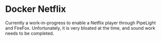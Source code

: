 # Docker Netflix #

Currently a work-in-progress to enable a Netflix player through PipeLight and FireFox.
Unfortunately, it is very bloated at the time, and sound work needs to be completed. 
